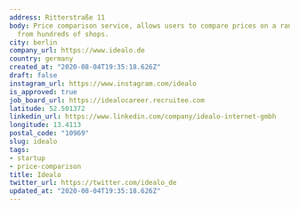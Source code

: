 ```yaml
---
address: Ritterstraße 11
body: Price comparison service, allows users to compare prices on a range of products
  from hundreds of shops.
city: berlin
company_url: https://www.idealo.de
country: germany
created_at: "2020-08-04T19:35:18.626Z"
draft: false
instagram_url: https://www.instagram.com/idealo
is_approved: true
job_board_url: https://idealocareer.recruitee.com
latitude: 52.501372
linkedin_url: https://www.linkedin.com/company/idealo-internet-gmbh
longitude: 13.4113
postal_code: "10969"
slug: idealo
tags:
- startup
- price-comparison
title: Idealo
twitter_url: https://twitter.com/idealo_de
updated_at: "2020-08-04T19:35:18.626Z"
---
```

